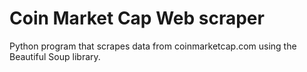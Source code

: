 # Coin Market Cap Web scraper

Python program that scrapes data from coinmarketcap.com using the Beautiful Soup library.
